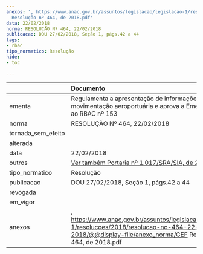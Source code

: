 ```yaml
---
anexos: ', https://www.anac.gov.br/assuntos/legislacao/legislacao-1/resolucoes/2018/resolucao-no-464-22-02-2018/@@display-file/anexo_norma/CEF
  Resolução nº 464, de 2018.pdf'
data: 22/02/2018
norma: RESOLUÇÃO Nº 464, 22/02/2018
publicacao: DOU 27/02/2018, Seção 1, págs.42 a 44
tags:
- rbac
tipo_normatico: Resolução
hide: 
- toc 
 
---
```


|                    | Documento                                                                                                                                                                                                                    |
|:-------------------|:-----------------------------------------------------------------------------------------------------------------------------------------------------------------------------------------------------------------------------|
| ementa             | Regulamenta a apresentação de informações relativas à movimentação aeroportuária e aprova a Emenda nº 02 ao RBAC nº 153                                                                                                      |
| norma              | RESOLUÇÃO Nº 464, 22/02/2018                                                                                                                                                                                                 |
| tornada_sem_efeito |                                                                                                                                                                                                                              |
| alterada           |                                                                                                                                                                                                                              |
| data               | 22/02/2018                                                                                                                                                                                                                   |
| outros             | <a class="external-link" href="https://www.anac.gov.br/assuntos/legislacao/legislacao-1/portarias/2018/portaria-no-1017-sra-sia-26-03-2018" target="_blank" title="">Ver também Portaria nº 1.017/SRA/SIA, de 26/03/2018</a> |
| tipo_normatico     | Resolução                                                                                                                                                                                                                    |
| publicacao         | DOU 27/02/2018, Seção 1, págs.42 a 44                                                                                                                                                                                        |
| revogada           |                                                                                                                                                                                                                              |
| em_vigor           |                                                                                                                                                                                                                              |
| anexos             | , https://www.anac.gov.br/assuntos/legislacao/legislacao-1/resolucoes/2018/resolucao-no-464-22-02-2018/@@display-file/anexo_norma/CEF Resolução nº 464, de 2018.pdf                                                          |